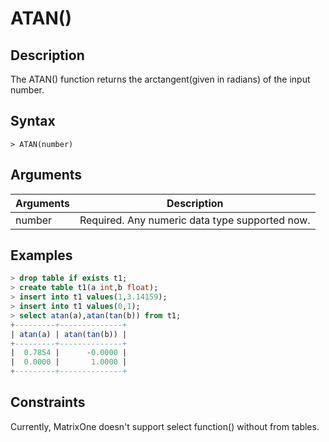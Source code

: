 # **ATAN()**

## **Description**

The ATAN() function returns the arctangent(given in radians) of the input number.


## **Syntax**

```
> ATAN(number)
```
## **Arguments**
|  Arguments   | Description  |
|  ----  | ----  |
| number | Required. Any numeric data type supported now. |


## **Examples**

```sql
> drop table if exists t1;
> create table t1(a int,b float);
> insert into t1 values(1,3.14159);
> insert into t1 values(0,1);
> select atan(a),atan(tan(b)) from t1;
+---------+--------------+
| atan(a) | atan(tan(b)) |
+---------+--------------+
|  0.7854 |      -0.0000 |
|  0.0000 |       1.0000 |
+---------+--------------+

```

## Constraints
Currently, MatrixOne doesn't support select function() without from tables.
